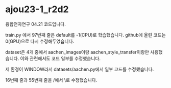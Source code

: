 # ajou23-1_r2d2

융합전자연구 04.21 코드입니다.

train.py 에서 97번째 줄은 default를 -1(CPU)로 학습했습니다. github에 올린 코드는 0(GPU)으로 다시 수정해두었습니다.

dataset은 4개 중에서 aachen_images이랑 aachen_style_transfer이랑만 사용했습니다. 이와 관련해서도 코드 일부를 수정했습니다.

제 환경이 WINDOW라서 datasets/aachen.py에서 일부 코드를 수정했습니다.

16번째 줄과 55번째 줄을 /에서 \\로 수정했습니다.
